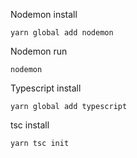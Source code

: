 Nodemon install
```
yarn global add nodemon
```
Nodemon run
```
nodemon
```

Typescript install
```
yarn global add typescript
```


tsc install
```
yarn tsc init
```